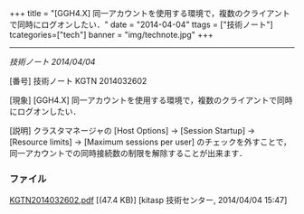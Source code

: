 +++
title = "[GGH4.X] 同一アカウントを使用する環境で，複数のクライアントで同時にログオンしたい．"
date = "2014-04-04"
ttags = ["技術ノート"]
tcategories=["tech"]
banner = "img/technote.jpg"
+++

-------------------------------------------------------------------------------------

*技術ノート
2014/04/04*


[番号]
技術ノート KGTN 2014032602

[現象]
[GGH4.X]
同一アカウントを使用する環境で，複数のクライアントで同時にログオンしたい．

[説明]
クラスタマネージャの [Host Options] → [Session Startup] → [Resource
limits] → [Maximum sessions per user]
のチェックを外すことで，同一アカウントでの同時接続数の制限を解除することが出来ます．


### ファイル





[KGTN2014032602.pdf](http://techreport.kitasp.net/attachments/download/1647/KGTN2014032602.pdf)
 [(47.4 KB)] [kitasp 技術センター, 2014/04/04
15:47]
